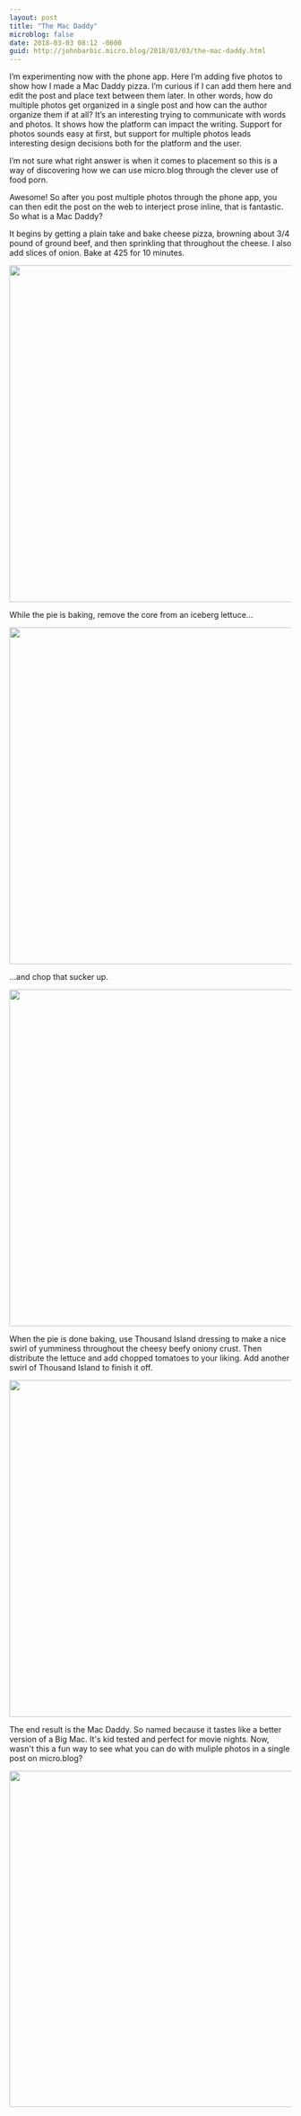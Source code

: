 ```yaml
---
layout: post
title: "The Mac Daddy"
microblog: false
date: 2018-03-03 08:12 -0600
guid: http://johnbarbic.micro.blog/2018/03/03/the-mac-daddy.html
---
```

I’m experimenting now with the phone app. Here I’m adding five photos to show how I made a Mac Daddy pizza.  I’m curious if I can add them here and edit the post and place text between them later.  In other words, how do multiple photos get organized in a single post and how can the author organize them if at all?  It’s an interesting trying to communicate with words and photos. It shows how the platform can impact the writing.  Support for photos sounds easy at first, but support for multiple photos leads interesting design decisions both for the platform and the user.  

I’m not sure what right answer is when it comes to placement so this is a way of discovering how we can use micro.blog through the clever use of food porn. 

Awesome! So after you post multiple photos through the phone app, you can then edit the post on the web to interject prose inline, that is fantastic.  So what is a Mac Daddy?

It begins by getting a plain take and bake cheese pizza, browning about 3/4 pound of ground beef, and then sprinkling that throughout the cheese.  I also add slices of onion.  Bake at 425 for 10 minutes.

<img src="http://www.barbic.com/uploads/2018/4e93f324f0.jpg" width="599" height="600" />

While the pie is baking, remove the core from an iceberg lettuce...

<img src="http://www.barbic.com/uploads/2018/032f2dea8a.jpg" width="599" height="600" />

...and chop that sucker up.

<img src="http://www.barbic.com/uploads/2018/b34acfc0c9.jpg" width="599" height="600" />

When the pie is done baking, use Thousand Island dressing to make a nice swirl of yumminess throughout the cheesy beefy oniony crust.  Then distribute the lettuce and add chopped tomatoes to your liking.  Add another swirl of Thousand Island to finish it off.

<img src="http://www.barbic.com/uploads/2018/b3564b1f19.jpg" width="599" height="600" />

The end result is the Mac Daddy.  So named because it tastes like a better version of a Big Mac.  It's kid tested and perfect for movie nights.  Now, wasn't this a fun way to see what you can do with muliple photos in a single post on micro.blog?

<img src="http://www.barbic.com/uploads/2018/5b3cb60751.jpg" width="600" height="599" />
